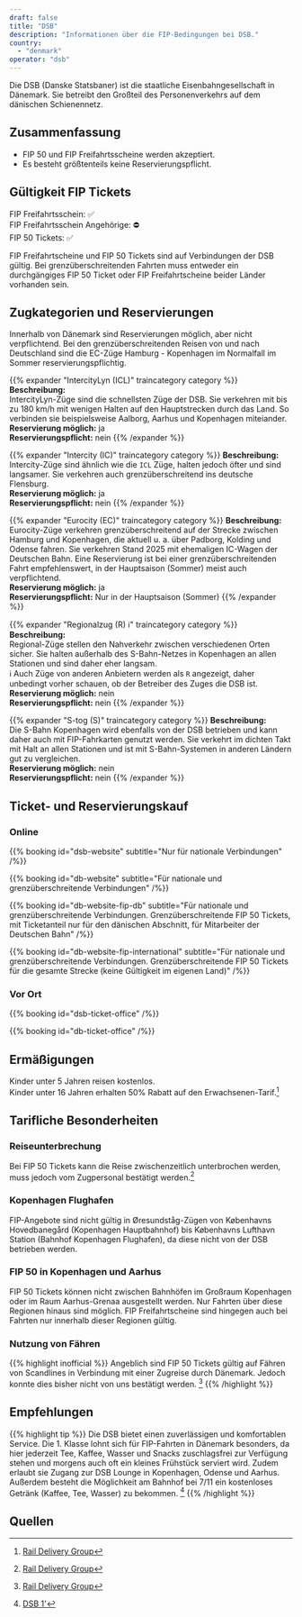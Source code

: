 ```yaml
---
draft: false
title: "DSB"
description: "Informationen über die FIP-Bedingungen bei DSB."
country:
  - "denmark"
operator: "dsb"
---
```



Die DSB (Danske Statsbaner) ist die staatliche Eisenbahngesellschaft in Dänemark. Sie betreibt den Großteil des Personenverkehrs auf dem dänischen Schienennetz.

## Zusammenfassung

- FIP 50 und FIP Freifahrtsscheine werden akzeptiert.
- Es besteht größtenteils keine Reservierungspflicht.

## Gültigkeit FIP Tickets

FIP Freifahrtsschein: ✅ \
FIP Freifahrtsschein Angehörige: ⛔ \
FIP 50 Tickets: ✅

FIP Freifahrtscheine und FIP 50 Tickets sind auf Verbindungen der DSB gültig. Bei grenzüberschreitenden Fahrten muss entweder ein durchgängiges FIP 50 Ticket oder FIP Freifahrtscheine beider Länder vorhanden sein.

## Zugkategorien und Reservierungen

Innerhalb von Dänemark sind Reservierungen möglich, aber nicht verpflichtend. Bei den grenzüberschreitenden Reisen von und nach Deutschland sind die EC-Züge Hamburg - Kopenhagen im Normalfall im Sommer reservierungspflichtig.

{{% expander "IntercityLyn (ICL)" traincategory category %}}
**Beschreibung:** \
IntercityLyn-Züge sind die schnellsten Züge der DSB. Sie verkehren mit bis zu 180 km/h mit wenigen Halten auf den Hauptstrecken durch das Land. So verbinden sie beispielsweise Aalborg, Aarhus und Kopenhagen miteiander. \
**Reservierung möglich:** ja \
**Reservierungspflicht:** nein
{{% /expander %}}

{{% expander "Intercity (IC)" traincategory category %}}
**Beschreibung:** \
Intercity-Züge sind ähnlich wie die `ICL` Züge, halten jedoch öfter und sind langsamer. Sie verkehren auch grenzüberschreitend ins deutsche Flensburg. \
**Reservierung möglich:** ja \
**Reservierungspflicht:** nein
{{% /expander %}}

{{% expander "Eurocity (EC)" traincategory category %}}
**Beschreibung:** \
Eurocity-Züge verkehren grenzüberschreitend auf der Strecke zwischen Hamburg und Kopenhagen, die aktuell u. a. über Padborg, Kolding und Odense fahren. Sie verkehren Stand 2025 mit ehemaligen IC-Wagen der Deutschen Bahn. Eine Reservierung ist bei einer grenzüberschreitenden Fahrt empfehlenswert, in der Hauptsaison (Sommer) meist auch verpflichtend. \
**Reservierung möglich:** ja \
**Reservierungspflicht:** Nur in der Hauptsaison (Sommer)
{{% /expander %}}

{{% expander "Regionalzug (R) ℹ️" traincategory category %}}
**Beschreibung:** \
Regional-Züge stellen den Nahverkehr zwischen verschiedenen Orten sicher. Sie halten außerhalb des S-Bahn-Netzes in Kopenhagen an allen Stationen und sind daher eher langsam. \
ℹ️ Auch Züge von anderen Anbietern werden als `R` angezeigt, daher unbedingt vorher schauen, ob der Betreiber des Zuges die DSB ist. \
**Reservierung möglich:** nein \
**Reservierungspflicht:** nein
{{% /expander %}}

{{% expander "S-tog (S)" traincategory category %}}
**Beschreibung:** \
Die S-Bahn Kopenhagen wird ebenfalls von der DSB betrieben und kann daher auch mit FIP-Fahrkarten genutzt werden. Sie verkehrt im dichten Takt mit Halt an allen Stationen und ist mit S-Bahn-Systemen in anderen Ländern gut zu vergleichen. \
**Reservierung möglich:** nein \
**Reservierungspflicht:** nein
{{% /expander %}}

## Ticket- und Reservierungskauf

### Online

{{% booking id="dsb-website"
    subtitle="Nur für nationale Verbindungen"
/%}}

{{% booking id="db-website"
    subtitle="Für nationale und grenzüberschreitende Verbindungen"
/%}}

{{% booking id="db-website-fip-db"
    subtitle="Für nationale und grenzüberschreitende Verbindungen. Grenzüberschreitende FIP 50 Tickets, mit Ticketanteil nur für den dänischen Abschnitt, für Mitarbeiter der Deutschen Bahn"
/%}}

{{% booking id="db-website-fip-international"
    subtitle="Für nationale und grenzüberschreitende Verbindungen. Grenzüberschreitende FIP 50 Tickets für die gesamte Strecke (keine Gültigkeit im eigenen Land)"
/%}}

### Vor Ort

{{% booking id="dsb-ticket-office" /%}}

{{% booking id="db-ticket-office" /%}}

## Ermäßigungen

Kinder unter 5 Jahren reisen kostenlos. \
Kinder unter 16 Jahren erhalten 50% Rabatt auf den Erwachsenen-Tarif.[^1]

## Tarifliche Besonderheiten

### Reiseunterbrechung

Bei FIP 50 Tickets kann die Reise zwischenzeitlich unterbrochen werden, muss jedoch vom Zugpersonal bestätigt werden.[^1]

### Kopenhagen Flughafen

FIP-Angebote sind nicht gültig in Øresundståg-Zügen von Københavns Hovedbanegård (Kopenhagen Hauptbahnhof) bis Københavns Lufthavn Station (Bahnhof Kopenhagen Flughafen), da diese nicht von der DSB betrieben werden.

### FIP 50 in Kopenhagen und Aarhus

FIP 50 Tickets können nicht zwischen Bahnhöfen im Großraum Kopenhagen oder im Raum Aarhus-Grenaa ausgestellt werden. Nur Fahrten über diese Regionen hinaus sind möglich. FIP Freifahrtscheine sind hingegen auch bei Fahrten nur innerhalb dieser Regionen gültig.

### Nutzung von Fähren

{{% highlight inofficial %}}
Angeblich sind FIP 50 Tickets gültig auf Fähren von Scandlines in Verbindung mit einer Zugreise durch Dänemark. Jedoch konnte dies bisher nicht von uns bestätigt werden. [^1]
{{% /highlight %}}

## Empfehlungen

{{% highlight tip %}}
Die DSB bietet einen zuverlässigen und komfortablen Service. Die 1. Klasse lohnt sich für FIP-Fahrten in Dänemark besonders, da hier jederzeit Tee, Kaffee, Wasser und Snacks zuschlagsfrei zur Verfügung stehen und morgens auch oft ein kleines Frühstück serviert wird. Zudem erlaubt sie Zugang zur DSB Lounge in Kopenhagen, Odense und Aarhus. Außerdem besteht die Möglichkeit am Bahnhof bei 7/11 ein kostenloses Getränk (Kaffee, Tee, Wasser) zu bekommen. [^2]
{{% /highlight %}}

## Quellen

[^1]: [Rail Delivery Group](https://www.raildeliverygroup.com/rst/europe-and-fip.html#Tips)

[^2]: [DSB 1'](https://www.dsb.dk/find-produkter-og-services/dsb-1-billetter/dsb-1-tillaeg/)
